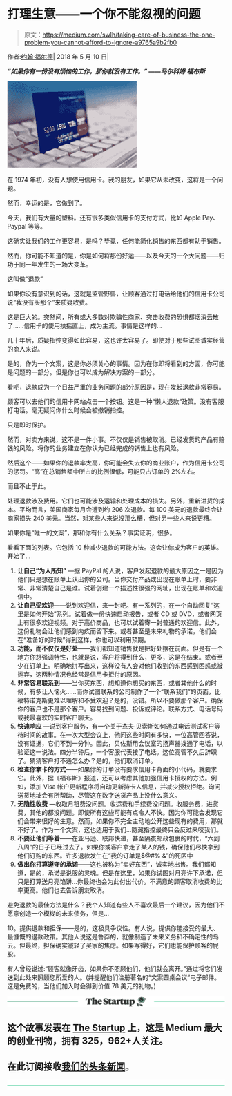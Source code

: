 # 打理生意——一个你不能忽视的问题

> 原文：<https://medium.com/swlh/taking-care-of-business-the-one-problem-you-cannot-afford-to-ignore-a9765a9b2fb0>

作者:[约翰·福尔德](https://readyfireaim.eu/author/jforde/)| 2018 年 5 月 10 日|

***“如果你有一份没有烦恼的工作，那你就没有工作。”
——马尔科姆·福布斯***

![](img/6792cd8aae56f6a72b1052f915c67c90.png)

在 1974 年初，没有人想使用信用卡。我的朋友，如果它从未改变，这将是一个问题。

然而，幸运的是，它做到了。

今天，我们有大量的塑料。还有很多类似信用卡的支付方式，比如 Apple Pay、Paypal 等等。

这确实让我们的工作更容易，是吗？毕竟，任何能简化销售的东西都有助于销售。

然而，你可能不知道的是，你是如何将那份好运——以及今天的一个大问题——归功于同一年发生的一场大变革。

这叫做“退款”

如果你没有意识到的话，这就是监管野兽，让顾客通过打电话给他们的信用卡公司说“我没有买那个”来质疑收费。

这是巨大的。突然间，所有或大多数对欺骗性商家、突击收费的恐惧都烟消云散了……信用卡的使用扶摇直上，成为主流。事情是这样的…

几十年后，质疑指控变得如此容易，这也许太容易了。即使对于那些试图诚实经营的商人来说。

是的，作为一个文案，这是你必须关心的事情。因为在你即将看到的方面，你可能是问题的一部分。但是你也可以成为解决方案的一部分。

看吧，退款成为一个日益严重的业务问题的部分原因是，现在发起退款非常容易。

顾客可以去他们的信用卡网站点击一个按钮。这是一种“懒人退款”政策。没有客服打电话。毫无疑问你什么时候会被撤销指控。

只是即时保护。

然而，对卖方来说，这不是一件小事。不仅仅是销售被取消。已经发货的产品有赔钱的风险。将你的业务建立在你认为已经完成的销售上也有风险。

然后这个——如果你的退款率太高，你可能会失去你的商业账户，作为信用卡公司的惩罚。“高”在总销售额中所占的比例很低，可能只占订单的 2%左右。

而且不止于此。

处理退款涉及费用。它们也可能涉及运输和处理成本的损失。另外，重新进货的成本。平均而言，美国商家每月会遭到约 206 次退款。每 100 美元的退款最终会让商家损失 240 美元。当然，对某些人来说没那么糟，但对另一些人来说更糟。

如果你是“唯一的文案”，那和你有什么关系？事实证明，很多。

看看下面的列表。它包括 10 种减少退款的可能方法。这会让你成为客户的英雄。开始了…

1.  **让自己“为人所知”** —据 PayPal 的人说，客户发起退款的最大原因之一是因为他们只是想在账单上认出你的公司。当你交付产品或出现在账单上时，要非常、非常清楚自己是谁。试着创建一个描述性很强的网址，出现在账单和欢迎信中。
2.  **让自己受欢迎**——说到欢迎信，来一封吧。有一系列的，在一个自动回复“这里是如何开始”系列。试着做一份快速启动报告，或者 CD 或 DVD，或者网页上有很多欢迎视频。对于高价商品，也可以试着寄一封普通的欢迎信。此外，这份礼物会让他们感到内疚而留下来。或者甚至是未来礼物的承诺，他们会在“准备好的时候”得到这样，你也可以利用预期。
3.  **功能，而不仅仅是好处**——我们都知道销售就是把好处摆在前面。但是有一个地方你想强调特性，也就是说，客户将得到什么，更多，这是在结束。或者至少在订单上。明确地拼写出来，这样没有人会对他们收到的东西感到困惑或被抛弃，这两种情况也经常是信用卡拒付的原因。
4.  **非常容易联系到**——当你买东西，想知道你想买的东西，或者其他什么的时候，有多让人恼火……而你试图联系的公司制作了一个“联系我们”的页面，比福特诺克斯更难以理解和不受欢迎？是的，没错。所以不要做那个客户。确保你的客户也不是那个客户。容易找到问题、投诉或评论。联系方式、电话号码或我最喜欢的实时客户聊天。
5.  **快速响应** —说到客户服务，有一个关于杰夫·贝索斯如何通过电话测试客户等待时间的故事。在一次大型会议上，他问这些时间有多快，一位高管回答说，没有证据，它们不到一分钟。因此，贝佐斯用会议室的扬声器拨通了电话，以验证这一说法。四分半钟后，一个客服代表接了电话。这位高管不久后辞职了。猜猜客户打不通怎么办？是的，他们取消订单。
6.  **检查你拿卡的方式**——如果你的订单没有要求信用卡背面的小代码，就要求它。此外，据《福布斯》报道，还可以考虑其他加强信用卡授权的方法。例如，添加 Visa 帐户更新程序将自动更新持卡人信息，并减少授权拒绝。询问送货地址会有所帮助，尽管这在数字送货产品上没什么意义。
7.  **无隐性收费** —收取月租费没问题。收运费和手续费没问题。收服务费，进货费，其他的都没问题。即使所有这些可能有点令人不快。因为你可能会发现它们会带来很好的生意。然而，如果你不完全主动地公开这些现有的费用，那就不好了。作为一个文案，这也适用于我们…隐藏指控最终只会反过来咬我们。
8.  **不要让他们等着**——在亚马逊、联邦快递，甚至隔夜邮政包裹的时代，“六到八周”的日子已经过去了。如果你或客户拿走了某人的钱，确保他们尽快拿到他们订购的东西。许多退款发生在“我的订单是$@#% &”的死区中
9.  **做出你打算遵守的承诺**——这也被称为“卖好东西”，诚实地出售。我们都知道，是的，承诺是说服的灵魂。但是在这里，如果你试图对月亮许下承诺，但只是打算送月亮馅饼…你最终也会为此付出代价。不满意的顾客取消收费的比率更高。他们也去告诉朋友取消。

避免退款的最佳方法是什么？我个人知道有些人不喜欢最后一个建议，因为他们不愿意创造一个模糊的未来债务，但是…

10。提供退款和担保——是的，这极具争议性。有人说，提供你能接受的最大、最慷慨的退款政策。其他人说这是鲁莽的，就像制造了未来义务和不确定性的乌云。但最终，担保确实减轻了买家的焦虑。如果写得好，它们也能保护顾客的屁股。

有人曾经说过:“顾客就像牙齿，如果你不照顾他们，他们就会离开。”通过将它们发送到此处来照顾您所爱的人。(并提醒他们注册著名的“文案圆桌会议”电子邮件。这是免费的，当他们加入时会得到价值 78 美元的礼物。)

[![](img/308a8d84fb9b2fab43d66c117fcc4bb4.png)](https://medium.com/swlh)

## 这个故事发表在 [The Startup](https://medium.com/swlh) 上，这是 Medium 最大的创业刊物，拥有 325，962+人关注。

## 在此订阅接收[我们的头条新闻](http://growthsupply.com/the-startup-newsletter/)。

[![](img/b0164736ea17a63403e660de5dedf91a.png)](https://medium.com/swlh)